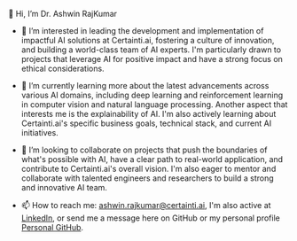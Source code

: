 👋 Hi, I’m Dr. Ashwin RajKumar

- 👀 I’m interested in leading the development and implementation of impactful AI solutions at Certainti.ai, fostering a culture of innovation, and building a world-class team of AI experts. I'm particularly drawn to projects that leverage AI for positive impact and have a strong focus on ethical considerations.
  
- 🌱 I’m currently learning more about the latest advancements across various AI domains, including deep learning and reinforcement learning in computer vision and natural language processing. Another aspect that interests me is the explainability of AI. I'm also actively learning about Certainti.ai's specific business goals, technical stack, and current AI initiatives.
  
- 💞️ I’m looking to collaborate on projects that push the boundaries of what's possible with AI, have a clear path to real-world application, and contribute to Certainti.ai's overall vision. I'm also eager to mentor and collaborate with talented engineers and researchers to build a strong and innovative AI team.
  
- 📫 How to reach me: [ashwin.rajkumar@certainti.ai](email:ashwin.rajkumar@certainti.ai), I'm also active at [LinkedIn](https://www.linkedin.com/in/ashwin-rajkumar/), or send me a message here on GitHub or my personal profile [Personal GitHub](https://github.com/rashwinr).

